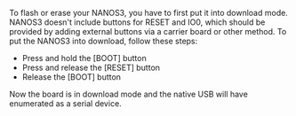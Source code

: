 To flash or erase your NANOS3, you have to first put it into download mode.
NANOS3 doesn't include buttons for RESET and IO0, which should be provided by adding external buttons via a carrier board or other method.
To put the NANOS3 into download, follow these steps:

- Press and hold the [BOOT] button
- Press and release the [RESET] button
- Release the [BOOT] button

Now the board is in download mode and the native USB will have enumerated as a serial device.
